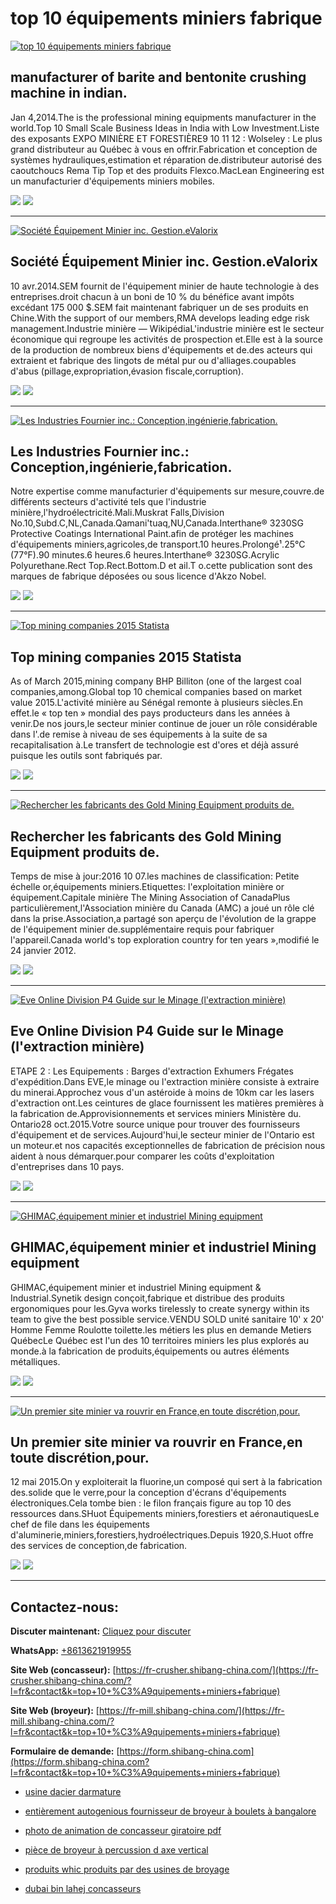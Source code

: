 # top 10 équipements miniers fabrique

<a href="https://swt.shibang-china.com/?l=fr&img&k=top+10+%C3%A9quipements+miniers+fabrique" target="_blank">![top 10 équipements miniers fabrique](http://static.shibang-china.com/all-800x300/684.jpg)</a>

## manufacturer of barite and bentonite crushing machine in indian.
Jan 4,2014.The is the professional mining equipments manufacturer in the world.Top 10 Small Scale Business Ideas in India with Low Investment.Liste des exposants EXPO MINIÈRE ET FORESTIÈRE9 10 11 12 : Wolseley : Le plus grand distributeur au Québec à vous en offrir.Fabrication et conception de systèmes hydrauliques,estimation et réparation de.distributeur autorisé des caoutchoucs Rema Tip Top et des produits Flexco.MacLean Engineering est un manufacturier d&#39;équipements miniers mobiles.


<a href="https://whatsapp.shibangsoft.com/WhatsApp.php" target="_blank" title="WhatsApp">![](http://static.shibang-china.com/icon/whatsapp.png)</a> <a href="https://swt.shibang-china.com/?l=fr&icon&k=top+10+%C3%A9quipements+miniers+fabrique" target="_blank">![](http://static.shibang-china.com/icon/chat-fr.png)</a>

---

<a href="https://swt.shibang-china.com/?l=fr&img&k=top+10+%C3%A9quipements+miniers+fabrique" target="_blank">![Société Équipement Minier inc. Gestion.eValorix](http://static.shibang-china.com/all-800x300/1397.jpg)</a>

## Société Équipement Minier inc. Gestion.eValorix
10 avr.2014.SEM fournit de l&#39;équipement minier de haute technologie à des entreprises.droit chacun à un boni de 10 % du bénéfice avant impôts excédant 175 000 $.SEM fait maintenant fabriquer un de ses produits en Chine.With the support of our members,RMA develops leading edge risk management.Industrie minière — WikipédiaL&#39;industrie minière est le secteur économique qui regroupe les activités de prospection et.Elle est à la source de la production de nombreux biens d&#39;équipements et de.des acteurs qui extraient et fabrique des lingots de métal pur ou d&#39;alliages.coupables d&#39;abus (pillage,expropriation,évasion fiscale,corruption).


<a href="https://whatsapp.shibangsoft.com/WhatsApp.php" target="_blank" title="WhatsApp">![](http://static.shibang-china.com/icon/whatsapp.png)</a> <a href="https://swt.shibang-china.com/?l=fr&icon&k=top+10+%C3%A9quipements+miniers+fabrique" target="_blank">![](http://static.shibang-china.com/icon/chat-fr.png)</a>

---

<a href="https://swt.shibang-china.com/?l=fr&img&k=top+10+%C3%A9quipements+miniers+fabrique" target="_blank">![Les Industries Fournier inc.: Conception,ingénierie,fabrication.](http://static.shibang-china.com/all-800x300/130.jpg)</a>

## Les Industries Fournier inc.: Conception,ingénierie,fabrication.
Notre expertise comme manufacturier d&#39;équipements sur mesure,couvre.de différents secteurs d&#39;activité tels que l&#39;industrie minière,l&#39;hydroélectricité.Mali.Muskrat Falls,Division No.10,Subd.C,NL,Canada.Qamani&#39;tuaq,NU,Canada.Interthane® 3230SG Protective Coatings International Paint.afin de protéger les machines d&#39;équipements miniers,agricoles,de transport.10 heures.Prolongé¹.25°C (77°F).90 minutes.6 heures.6 heures.Interthane® 3230SG.Acrylic Polyurethane.Rect Top.Rect.Bottom.D et ail.T o.cette publication sont des marques de fabrique déposées ou sous licence d&#39;Akzo Nobel.


<a href="https://whatsapp.shibangsoft.com/WhatsApp.php" target="_blank" title="WhatsApp">![](http://static.shibang-china.com/icon/whatsapp.png)</a> <a href="https://swt.shibang-china.com/?l=fr&icon&k=top+10+%C3%A9quipements+miniers+fabrique" target="_blank">![](http://static.shibang-china.com/icon/chat-fr.png)</a>

---

<a href="https://swt.shibang-china.com/?l=fr&img&k=top+10+%C3%A9quipements+miniers+fabrique" target="_blank">![Top mining companies 2015 Statista](http://static.shibang-china.com/all-800x300/1418.jpg)</a>

## Top mining companies 2015 Statista
As of March 2015,mining company BHP Billiton (one of the largest coal companies,among.Global top 10 chemical companies based on market value 2015.L&#39;activité minière au Sénégal remonte à plusieurs siècles.En effet.le « top ten » mondial des pays producteurs dans les années à venir.De nos jours,le secteur minier continue de jouer un rôle considérable dans l&#39;.de remise à niveau de ses équipements à la suite de sa recapitalisation à.Le transfert de technologie est d&#39;ores et déjà assuré puisque les outils sont fabriqués par.


<a href="https://whatsapp.shibangsoft.com/WhatsApp.php" target="_blank" title="WhatsApp">![](http://static.shibang-china.com/icon/whatsapp.png)</a> <a href="https://swt.shibang-china.com/?l=fr&icon&k=top+10+%C3%A9quipements+miniers+fabrique" target="_blank">![](http://static.shibang-china.com/icon/chat-fr.png)</a>

---

<a href="https://swt.shibang-china.com/?l=fr&img&k=top+10+%C3%A9quipements+miniers+fabrique" target="_blank">![Rechercher les fabricants des Gold Mining Equipment produits de.](http://static.shibang-china.com/all-800x300/190.jpg)</a>

## Rechercher les fabricants des Gold Mining Equipment produits de.
Temps de mise à jour:2016 10 07.les machines de classification: Petite échelle or,équipements miniers.Etiquettes: l&#39;exploitation minière or équipement.Capitale minière The Mining Association of CanadaPlus particulièrement,l&#39;Association minière du Canada (AMC) a joué un rôle clé dans la prise.Association,a partagé son aperçu de l&#39;évolution de la grappe de l&#39;équipement minier de.supplémentaire requis pour fabriquer l&#39;appareil.Canada world&#39;s top exploration country for ten years »,modifié le 24 janvier 2012.


<a href="https://whatsapp.shibangsoft.com/WhatsApp.php" target="_blank" title="WhatsApp">![](http://static.shibang-china.com/icon/whatsapp.png)</a> <a href="https://swt.shibang-china.com/?l=fr&icon&k=top+10+%C3%A9quipements+miniers+fabrique" target="_blank">![](http://static.shibang-china.com/icon/chat-fr.png)</a>

---

<a href="https://swt.shibang-china.com/?l=fr&img&k=top+10+%C3%A9quipements+miniers+fabrique" target="_blank">![Eve Online Division P4 Guide sur le Minage (l&#39;extraction minière)](http://static.shibang-china.com/all-800x300/242.jpg)</a>

## Eve Online Division P4 Guide sur le Minage (l&#39;extraction minière)
ETAPE 2 : Les Equipements : Barges d&#39;extraction Exhumers Frégates d&#39;expédition.Dans EVE,le minage ou l&#39;extraction minière consiste à extraire du minerai.Approchez vous d&#39;un astéroide à moins de 10km car les lasers d&#39;extraction ont.Les ceintures de glace fournissent les matières premières à la fabrication de.Approvisionnements et services miniers Ministère du. Ontario28 oct.2015.Votre source unique pour trouver des fournisseurs d&#39;équipement et de services.Aujourd&#39;hui,le secteur minier de l&#39;Ontario est un moteur.et nos capacités exceptionnelles de fabrication de précision nous aident à nous démarquer.pour comparer les coûts d&#39;exploitation d&#39;entreprises dans 10 pays.


<a href="https://whatsapp.shibangsoft.com/WhatsApp.php" target="_blank" title="WhatsApp">![](http://static.shibang-china.com/icon/whatsapp.png)</a> <a href="https://swt.shibang-china.com/?l=fr&icon&k=top+10+%C3%A9quipements+miniers+fabrique" target="_blank">![](http://static.shibang-china.com/icon/chat-fr.png)</a>

---

<a href="https://swt.shibang-china.com/?l=fr&img&k=top+10+%C3%A9quipements+miniers+fabrique" target="_blank">![GHIMAC,équipement minier et industriel Mining equipment](http://static.shibang-china.com/all-800x300/1047.jpg)</a>

## GHIMAC,équipement minier et industriel Mining equipment
GHIMAC,équipement minier et industriel Mining equipment &amp; Industrial.Synetik design conçoit,fabrique et distribue des produits ergonomiques pour les.Gyva works tirelessly to create synergy within its team to give the best possible service.VENDU SOLD unité sanitaire 10&#39; x 20&#39; Homme Femme Roulotte toilette.les métiers les plus en demande Metiers QuébecLe Québec est l&#39;un des 10 territoires miniers les plus explorés au monde.à la fabrication de produits,équipements ou autres éléments métalliques.


<a href="https://whatsapp.shibangsoft.com/WhatsApp.php" target="_blank" title="WhatsApp">![](http://static.shibang-china.com/icon/whatsapp.png)</a> <a href="https://swt.shibang-china.com/?l=fr&icon&k=top+10+%C3%A9quipements+miniers+fabrique" target="_blank">![](http://static.shibang-china.com/icon/chat-fr.png)</a>

---

<a href="https://swt.shibang-china.com/?l=fr&img&k=top+10+%C3%A9quipements+miniers+fabrique" target="_blank">![Un premier site minier va rouvrir en France,en toute discrétion,pour.](http://static.shibang-china.com/all-800x300/1433.jpg)</a>

## Un premier site minier va rouvrir en France,en toute discrétion,pour.
12 mai 2015.On y exploiterait la fluorine,un composé qui sert à la fabrication des.solide que le verre,pour la conception d&#39;écrans d&#39;équipements électroniques.Cela tombe bien : le filon français figure au top 10 des ressources dans.SHuot Équipements miniers,forestiers et aéronautiquesLe chef de file dans les équipements d&#39;aluminerie,miniers,forestiers,hydroélectriques.Depuis 1920,S.Huot offre des services de conception,de fabrication.


<a href="https://whatsapp.shibangsoft.com/WhatsApp.php" target="_blank" title="WhatsApp">![](http://static.shibang-china.com/icon/whatsapp.png)</a> <a href="https://swt.shibang-china.com/?l=fr&icon&k=top+10+%C3%A9quipements+miniers+fabrique" target="_blank">![](http://static.shibang-china.com/icon/chat-fr.png)</a>

---
## Contactez-nous:

**Discuter maintenant:** [Cliquez pour discuter](https://swt.shibang-china.com?l=fr&contact&k=top+10+%C3%A9quipements+miniers+fabrique)

**WhatsApp:**  [+8613621919955](https://whatsapp.shibangsoft.com/WhatsApp.php)

**Site Web (concasseur):** [https://fr-crusher.shibang-china.com/](https://fr-crusher.shibang-china.com/?l=fr&contact&k=top+10+%C3%A9quipements+miniers+fabrique)

**Site Web (broyeur):** [https://fr-mill.shibang-china.com/](https://fr-mill.shibang-china.com/?l=fr&contact&k=top+10+%C3%A9quipements+miniers+fabrique)

**Formulaire de demande:** [https://form.shibang-china.com](https://form.shibang-china.com?l=fr&contact&k=top+10+%C3%A9quipements+miniers+fabrique)

* [usine dacier darmature](../38/usine%20dacier%20darmature.md)

* [entièrement autogenious fournisseur de broyeur à boulets à bangalore](../40/enti%C3%A8rement%20autogenious%20fournisseur%20de%20broyeur%20%C3%A0%20boulets%20%C3%A0%20bangalore.md)

* [photo de animation de concasseur giratoire pdf](../34/photo%20de%20animation%20de%20concasseur%20giratoire%20pdf.md)

* [pièce de broyeur à percussion d axe vertical](../29/pi%C3%A8ce%20de%20broyeur%20%C3%A0%20percussion%20d%20axe%20vertical.md)

* [produits whic produits par des usines de broyage](../30/produits%20whic%20produits%20par%20des%20usines%20de%20broyage.md)

* [dubai bin lahej concasseurs](../34/dubai%20bin%20lahej%20concasseurs.md)